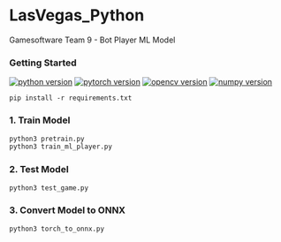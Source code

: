 # LasVegas_Python

Gamesoftware Team 9 - Bot Player ML Model

### Getting Started
[![python version](https://img.shields.io/badge/python-3.6-black)](https://www.python.org/)
[![pytorch version](https://img.shields.io/badge/PyTorch-1.4.0-red)](https://pytorch.org/)
[![opencv version](https://img.shields.io/badge/opencv-4.1.1-green)](https://opencv.org/)
[![numpy version](https://img.shields.io/badge/numpy-1.17.4-blue)](https://numpy.org/)
```
pip install -r requirements.txt
```
### 1. Train Model
```sh
python3 pretrain.py
python3 train_ml_player.py
```
### 2. Test Model
```sh
python3 test_game.py
```
### 3. Convert Model to ONNX
```sh
python3 torch_to_onnx.py
```
